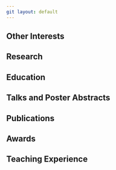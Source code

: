 ```yaml
---
git layout: default
---
```

## Other Interests

## Research

## Education

## Talks and Poster Abstracts

## Publications

## Awards

## Teaching Experience